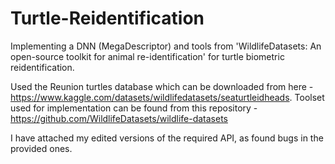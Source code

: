 # Turtle-Reidentification
Implementing a DNN (MegaDescriptor) and tools from 'WildlifeDatasets: An open-source toolkit for animal re-identification' for turtle biometric reidentification.

Used the Reunion turtles database which can be downloaded from here - https://www.kaggle.com/datasets/wildlifedatasets/seaturtleidheads. 
Toolset used for implementation can be found from this repository - https://github.com/WildlifeDatasets/wildlife-datasets

I have attached my edited versions of the required API, as found bugs in the provided ones. 
